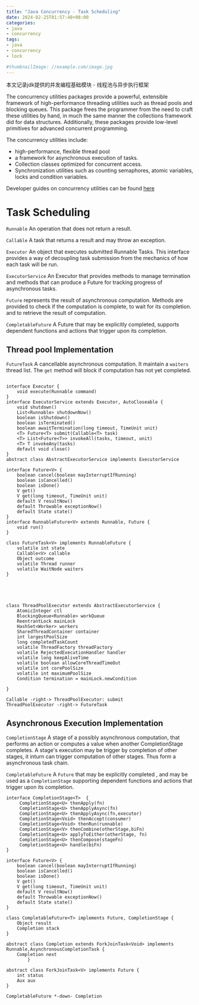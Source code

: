 ```yaml
---
title: "Java Concurrency - Task Scheduling"
date: 2024-02-25T01:57:48+08:00
categories:
- java
- concurrency
tags:
- java
- concurrency
- lock

#thumbnailImage: //example.com/image.jpg
---
```

本文记录jdk提供的并发编程基础模块 - 线程池与异步执行框架
<!--more-->


The concurrency utilities packages provide a powerful, extensible framework of high-performance threading utilities such as thread pools and blocking queues. This package frees the programmer from the need to craft these utilities by hand, in much the same manner the collections framework did for data structures. Additionally, these packages provide low-level primitives for advanced concurrent programming.

The concurrency utilities include:
* high-performance, flexible thread pool
* a framework for asynchronous execution of tasks.
* Collection classes optimized for concurrent access.
* Synchronization utilities such as counting semaphores, atomic variables, locks and condition variables. 


Developer guides on concurrency utilities can be found [here](https://docs.oracle.com/en/java/javase/21/core/concurrency.html#GUID-59C16A2D-57CE-4C83-9D6F-91A48E01E3C6)

<!--more-->

# Task Scheduling

`Runnable` An operation that does not return a result.

`Callable` A task that returns a result and may throw an exception.

`Executor` An object that executes submitted Runnable Tasks. This interface provides a way of decoupling task submission from the mechanics of how each task will be run.

`ExecutorService` An Executor that provides methods to manage termination and methods that can produce a Future for tracking progress of asynchronous tasks.

`Future` represents the result of asynchronous computation. Methods are provided to check if the computation is complete, to wait for its completion. and to retrieve the result of computation.

`CompletableFuture` A Future that may be explicitly completed, supports dependent functions and actions that trigger upon its completion.




## Thread pool Implementation

`FutureTask` A cancellable asynchronous computation.
It maintain a `waiters` thread list.
The `get` method will block if computation has not yet completed.  

```plantuml

interface Executor {
    void execute(Runnable command)
}
interface ExecutorService extends Executor, AutoCloseable {
    void shutdown()
    List<Runnable> shutdownNow()
    boolean isShutdown()
    boolean isTerminated()
    boolean awaitTermination(long timeout, TimeUnit unit)
    <T> Future<T> submit(Callable<T> task)
    <T> List<Future<T>> invokeAll(tasks, timeout, unit)
    <T> T invokeAny(tasks)
    default void close()
}
abstract class AbstractExecutorService implements ExecutorService

interface Future<V> {
    boolean cancel(boolean mayInterruptIfRunning)
    boolean isCancelled()
    boolean isDone()
    V get() 
    V get(long timeout, TimeUnit unit)
    default V resultNow() 
    default Throwable exceptionNow()
    default State state()
}
interface RunnableFuture<V> extends Runnable, Future {
    void run()
}

class FutureTask<V> implements RunnableFuture {
    volatile int state
    Callable<V> callable
    Object outcome
    volatile Thread runner
    volatile WaitNode waiters
}





class ThreadPoolExecutor extends AbstractExecutorService {
    AtomicInteger ctl
    BlockingQueue<Runnable> workQueue
    ReentrantLock mainLock
    HashSet<Worker> workers
    SharedThreadContainer container
    int largestPoolSize
    long completedTaskCount
    volatile ThreadFactory threadFactory
    volatile RejectedExecutionHandler handler
    volatile long keepAliveTime
    volatile boolean allowCoreThreadTimeOut
    volatile int corePoolSize
    volatile int maximumPoolSize
    Condition termination = mainLock.newCondition

}

Callable -right-> ThreadPoolExecutor: submit
ThreadPoolExecutor -right-> FutureTask

```

## Asynchronous Execution Implementation

`CompletionStage` A stage of a possibly asynchronous computation, that performs an action or computes a value when another CompletionStage completes.
A stage's execution may be trigger by completion of other stages, it inturn can trigger computation of other stages. Thus form a asynchronous task chain.


`CompletableFuture` A `Future` that may be explicitly completed , and may be used as a `CompletionStage` supporting dependent functions and actions that trigger upon its completion.



```plantuml
interface CompletionStage<T>  {
     CompletionStage<U> thenApply(fn)
     CompletionStage<U> thenApplyAsync(fn)
     CompletionStage<U> thenApplyAsync(fn,executor)
     CompletionStage<Void> thenAccept(consumer)
     CompletionStage<Void> thenRun(runnable)
     CompletionStage<V> thenCombine(otherStage,biFn)
     CompletionStage<U> applyToEither(otherStage, fn)
     CompletionStage<U> thenCompose(stageFn)
     CompletionStage<U> handle(biFn)
}

interface Future<V> {
    boolean cancel(boolean mayInterruptIfRunning)
    boolean isCancelled()
    boolean isDone()
    V get() 
    V get(long timeout, TimeUnit unit)
    default V resultNow() 
    default Throwable exceptionNow()
    default State state()
}

class CompletableFuture<T> implements Future, CompletionStage {
    Object result
    Completion stack
}

abstract class Completion extends ForkJoinTask<Void> implements Runnable,AsynchronousCompletionTask {
    Completion next
        }

abstract class ForkJoinTask<V> implements Future {
    int status
    Aux aux
}

CompletableFuture *-down- Completion
```
